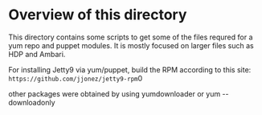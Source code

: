 # Overview of this directory

This directory contains some scripts to get some of the files requred for a yum repo and puppet modules. 
It is mostly focused on larger files such as HDP and Ambari.

For installing Jetty9 via yum/puppet, build the RPM according to this site:  
`https://github.com/jjonez/jetty9-rpm`0

other packages were obtained by using yumdownloader or yum --downloadonly
